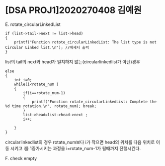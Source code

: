 # [DSA PROJ1]2020270408 김예원
E. rotate_circularLinkedList

```
if (list->tail->next != list->head) 
{
	printf("Function rotote_circularLinkedList: The list type is not Circular Linked list.\n"); //메세지 출력
}
```
list의 tail의 next와 head가 일치하지 않는(circularlinkedlist가 아닌)경우
```
else 
{
	int i=0;
	while(i<rotate_num )
	{
		if(i==rotate_num-1)
		{
			printf("Function rotate_circularLinkedList: Complete the %d time rotation.\n", rotate_num); break;
		}
		list->head=list->head->next ;
		i++;

	}
}
```
circularlinkedlist의 경우 rotate_num보다 i가 작으면 head의 위치를 다음 위치로 이동 시키고 i를 1증가시키는 과정을 i=rotate_num-1가 될때까지 진행시킨다.

F. check empty
```

